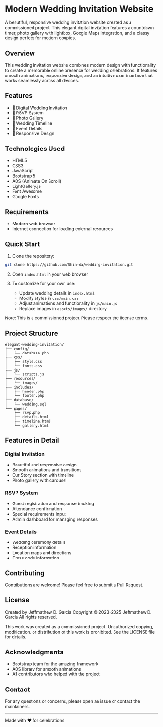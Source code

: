 # Modern Wedding Invitation Website

A beautiful, responsive wedding invitation website created as a commissioned project. This elegant digital invitation features a countdown timer, photo gallery with lightbox, Google Maps integration, and a classy design perfect for modern couples.

## Overview
This wedding invitation website combines modern design with functionality to create a memorable online presence for wedding celebrations. It features smooth animations, responsive design, and an intuitive user interface that works seamlessly across all devices.

## Features

- 💌 Digital Wedding Invitation
- 📝 RSVP System
- 📸 Photo Gallery
- 📅 Wedding Timeline
- 📍 Event Details
- 🎯 Responsive Design

## Technologies Used

- HTML5
- CSS3
- JavaScript
- Bootstrap 5
- AOS (Animate On Scroll)
- LightGallery.js
- Font Awesome
- Google Fonts

## Requirements

- Modern web browser
- Internet connection for loading external resources

## Quick Start

1. Clone the repository:
```bash
git clone https://github.com/Shin-da/wedding-invitation.git
```

2. Open `index.html` in your web browser

3. To customize for your own use:
   - Update wedding details in `index.html`
   - Modify styles in `css/main.css`
   - Adjust animations and functionality in `js/main.js`
   - Replace images in `assets/images/` directory

Note: This is a commissioned project. Please respect the license terms.

## Project Structure

```
elegant-wedding-invitation/
├── config/
│   └── database.php
├── css/
│   ├── style.css
│   └── fonts.css
├── js/
│   └── scripts.js
├── resources/
│   └── images/
├── includes/
│   ├── header.php
│   └── footer.php
├── database/
│   └── wedding.sql
└── pages/
    ├── rsvp.php
    ├── details.html
    ├── timeline.html
    └── gallery.html
```

## Features in Detail

### Digital Invitation
- Beautiful and responsive design
- Smooth animations and transitions
- Our Story section with timeline
- Photo gallery with carousel

### RSVP System
- Guest registration and response tracking
- Attendance confirmation
- Special requirements input
- Admin dashboard for managing responses

### Event Details
- Wedding ceremony details
- Reception information
- Location maps and directions
- Dress code information

## Contributing

Contributions are welcome! Please feel free to submit a Pull Request.

## License

Created by Jeffmathew D. Garcia
Copyright © 2023-2025 Jeffmathew D. Garcia
All rights reserved.

This work was created as a commissioned project.
Unauthorized copying, modification, or distribution of this work is prohibited.
See the [LICENSE](LICENSE) file for details.

## Acknowledgments

- Bootstrap team for the amazing framework
- AOS library for smooth animations
- All contributors who helped with the project

## Contact

For any questions or concerns, please open an issue or contact the maintainers.

---
Made with ❤️ for celebrations
